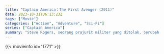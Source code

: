 ```yaml
---
title: "Captain America：The First Avenger (2011)"
date: 2023-10-31T06:13:23Z
tags: ["Movie"]
categories: ["Action", "Adventure", "Sci-Fi"]
series: ["Captain America"]
summary: "Steve Rogers, seorang prajurit militer yang ditolak, berubah menjadi Captain America setelah meminum satu dosis serum Prajurit Super. Namun menjadi Kapten Amerika harus dibayar mahal ketika ia berupaya menumpas penghasut perang dan organisasi teroris..."
---
```


<mux-player stream-type="on-demand"
src="https://kp3d-my.sharepoint.com/personal/ryoo_kp3d_onmicrosoft_com/_layouts/15/download.aspx?share=ERHFkWbWgwZNn3TjmYwTQ7UBXj3Qj9IVSnl8G1DJXbAwWA" prefer-playback="mse" controls>

</mux-player>


{{< movieinfo id="1771" >}}

<script src="https://cdn.jsdelivr.net/npm/@mux/mux-player"></script>

 <script type="application/ld+json ">
{
"@context": "https://schema.org/",
"@type": "VideoObject",
"name": "Captain America：The First Avenger",
"contentUrl": "https://stream.mux.com/yWEdcKVQpIn98wmb4ykGkEJym01vmI6dBg77zpnTTn8w.m3u8",
"thumbnailUrl": "https://www.themoviedb.org/t/p/original/4NWWpT0jiMUak8r6jfpvG4eBgFU.jpg?width=314&fit_mode=preserve&time=25",
"uploadDate": "2023-10-31T06:13:23Z",
}

</script>